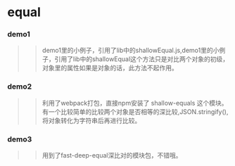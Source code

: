 # equal
### demo1
>> demo1里的小例子，引用了lib中的shallowEqual.js,demo1里的小例子，引用了lib中的shallowEqual这个方法只是对比两个对象的初级，对象里的属性如果是对象的话，此方法不起作用。

### demo2
>> 利用了webpack打包，直接npm安装了 shallow-equals 这个模块。有一个比较简单的比较两个对象是否相等的深比较,JSON.stringify(),将对象转化为字符串后再进行比较。

### demo3
>> 用到了fast-deep-equal深比对的模块包，不错哦。

